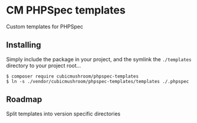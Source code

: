 CM PHPSpec templates
====================

Custom templates for PHPSpec


Installing
----------

Simply include the package in your project, and the symlink the `./templates` directory to your project root...

    $ composer require cubicmushroom/phpspec-templates
    $ ln -s ./vendor/cubicmushroom/phpspec-templates/templates ./.phpspec


Roadmap
-------

Split templates into version specific directories